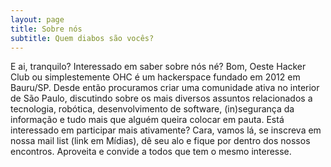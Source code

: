 ```yaml
---
layout: page
title: Sobre nós
subtitle: Quem diabos são vocês?
---
```


E ai, tranquilo? Interessado em saber sobre nós né?
Bom, Oeste Hacker Club ou simplestemente OHC é um hackerspace fundado em 2012 em Bauru/SP.
Desde então procuramos criar uma comunidade ativa no interior de São Paulo, discutindo sobre
os mais diversos assuntos relacionados a tecnologia, robótica, desenvolvimento de software,
(in)segurança da informação e tudo mais que alguém queira colocar em pauta.
Está interessado em participar mais ativamente? Cara, vamos lá, se inscreva em nossa mail list
(link em Mídias), dê seu alo e fique por dentro dos nossos encontros. Aproveita e convide a todos
que tem o mesmo interesse.
